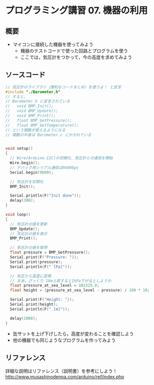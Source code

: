 # プログラミング講習 07. 機器の利用
## 概要
+ マイコンに接続した機器を使ってみよう
	- 機器のテストコードで使った回路とプログラムを使う
	- ここでは，気圧計をつかって，今の高度を求めてみよう


## ソースコード
```cpp
// 気圧計のライブラリ（便利なコードまとめ）を使うよ！ と宣言
#include "./Barometer.h"
// すると，
// Barometer.h に宣言されている
//   void BMP_Init();
//   void BMP_Update();
//   void BMP_Print();
//   float BMP_GetPressure();
//   float BMP_GetTemperature();
// という関数が使えるようになる
// 関数の中身は Barometer.c にかかれている


void setup()
{
  // Wire(Arduino-I2C)の初期化．気圧計との通信を開始
  Wire.begin();
  // デバック用シリアル通信は9600bps
  Serial.begin(9600);

  // 気圧計を初期化
  BMP_Init();

  Serial.println(F("Init done"));
  delay(300);
}

void loop()
{
  // 気圧計の値を更新
  BMP_Update();
  // 気圧計の値を表示
  BMP_Print();

  // 気圧計の値を取得
  float pressure = BMP_GetPressure();
  Serial.print(F("Pressure: "));
  Serial.print(pressure);
  Serial.println(F(" [Pa]"));

  // 気圧から高度に変換
  // まあ，ざっくり 10m上昇すると1hPa下がるとしようか．
  float pressure_at_sea_level = 101325.0;
  float height = (pressure_at_sea_level - pressure) / 100 * 10;

  Serial.print(F("Height: "));
  Serial.print(height);
  Serial.println(F(" [m]"));

  delay(1000);
}
```

+ 缶サットを上げ下げしたら，高度が変わることを確認しよう
+ 他の機器でも同じようなプログラムを作ってみよう


## リファレンス
詳細な説明はリファレンス（説明書）を参考にしよう！  
http://www.musashinodenpa.com/arduino/ref/index.php